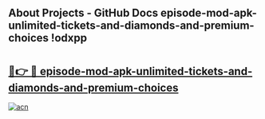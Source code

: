 ## About Projects - GitHub Docs episode-mod-apk-unlimited-tickets-and-diamonds-and-premium-choices !odxpp

# <h2><a href="https://andorid.site?title=episode-mod-apk-unlimited-tickets-and-diamonds-and-premium-choices&ref=13PRO">🔗👉 🔴 episode-mod-apk-unlimited-tickets-and-diamonds-and-premium-choices</a></h2>

[![acn](https://github.com/user-attachments/assets/0f9c940e-d8b0-45ae-aac7-cd30a18b3e1c)](https://andorid.site?title=episode-mod-apk-unlimited-tickets-and-diamonds-and-premium-choices&ref=13PRO)

